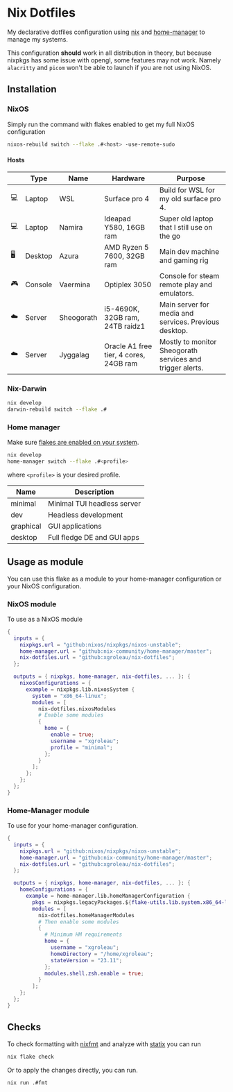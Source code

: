 # Nix Dotfiles

My declarative dotfiles configuration using [nix](https://nixos.org/) and [home-manager](https://github.com/nix-community/home-manager) to manage my systems.

This configuration **should** work in all distribution in theory, but because nixpkgs has some issue with opengl, some features may not work. Namely `alacritty` and `picom` won't be able to launch if you are not using NixOS.

## Installation

### NixOS

Simply run the command with flakes enabled to get my full NixOS configuration

 ```sh
 nixos-rebuild switch --flake .#<host> -use-remote-sudo
 ```

#### Hosts

||Type|Name|Hardware|Purpose|
|-|-|-|-|-|
|💻|Laptop|WSL|Surface pro 4|Build for WSL for my old surface pro 4.|
|💻|Laptop|Namira|Ideapad Y580, 16GB ram|Super old laptop that I still use on the go|
|🖥️|Desktop|Azura|AMD Ryzen 5 7600, 32GB ram|Main dev machine and gaming rig|
|🎮|Console|Vaermina|Optiplex 3050 | Console for steam remote play and emulators.
|☁️️|Server|Sheogorath|i5-4690K, 32GB ram, 24TB raidz1|Main server for media and services. Previous desktop.|
|☁️|Server|Jyggalag|Oracle A1 free tier, 4 cores, 24GB ram|Mostly to monitor Sheogorath services and trigger alerts.|

### Nix-Darwin

```sh
nix develop
darwin-rebuild switch --flake .#
```


### Home manager

Make sure [flakes are enabled on your system](https://nixos.wiki/wiki/Flakes#Installing_flakes). 

```sh
nix develop
home-manager switch --flake .#<profile>
```

where `<profile>` is your desired profile.

|Name|Description|
|-|-|
|minimal|Minimal TUI headless server|
|dev|Headless development|
|graphical|GUI applications|
|desktop|Full fledge DE and GUI apps|

## Usage as module

You can use this flake as a module to your home-manager configuration or your NixOS configuration.

### NixOS module

To use as a NixOS module

``` nix
{
  inputs = {
    nixpkgs.url = "github:nixos/nixpkgs/nixos-unstable";
    home-manager.url = "github:nix-community/home-manager/master";
    nix-dotfiles.url = "github:xgroleau/nix-dotfiles";
  };

  outputs = { nixpkgs, home-manager, nix-dotfiles, ... }: {
    nixosConfigurations = {
      example = nixpkgs.lib.nixosSystem {
        system = "x86_64-linux";
        modules = [
          nix-dotfiles.nixosModules
          # Enable some modules
          {
            home = {
              enable = true;
              username = "xgroleau";
              profile = "minimal";
            };
          }
        ];
      };
    };
  };
}
```

### Home-Manager module

To use for your home-manager configuration.

``` nix
{
  inputs = {
    nixpkgs.url = "github:nixos/nixpkgs/nixos-unstable";
    home-manager.url = "github:nix-community/home-manager/master";
    nix-dotfiles.url = "github:xgroleau/nix-dotfiles";
  };

  outputs = { nixpkgs, home-manager, nix-dotfiles, ... }: {
    homeConfigurations = {
      example = home-manager.lib.homeManagerConfiguration {
        pkgs = nixpkgs.legacyPackages.${flake-utils.lib.system.x86_64-linux};
        modules = [ 
          nix-dotfiles.homeManagerModules
          # Then enable some modules
          {
            # Minimum HM requirements
            home = {
              username = "xgroleau";
              homeDirectory = "/home/xgroleau";
              stateVersion = "23.11";
            };
            modules.shell.zsh.enable = true;
          }
        ];
    };
  };
}
```

## Checks

To check formatting with [nixfmt](https://github.com/NixOS/nixfmt) and analyze with [statix](https://github.com/nerdypepper/statix) you can run

```sh
nix flake check
```

Or to apply the changes directly, you can run.

``` sh
nix run .#fmt
```

